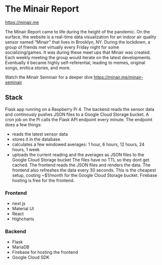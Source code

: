 # The Minair Report

https://minair.me 

The Minair Report came to life during the height of the pandemic.
On the surface, the website is a real-time data visualization for an indoor air
quality sensor named “Minair” that lives in Brooklyn, NY. During the lockdown, a
group of friends met virtually every Friday night for some socializing/games.
It was during these meet ups that Minair was created. Each weekly meeting the
group would iterate on the latest developments. Eventually it became highly
self-referential, leading to memes, original songs, erotica stories, and more.

Watch the Minair Seminair for a deeper dive
https://minair.me/minair-seminair


## Stack
Flask app running on a Raspberry Pi 4. The backend reads the sensor data and continously pushes JSON files to a Google Cloud Storage bucket. A cron job on the Pi calls the Flask API endpoint every minute. The endpoint does a few things:
* reads the latest sensor data
* stores it in the database
* calculates a few windowed averages: 1 hour, 6 hours, 12 hours, 24 hours, 1 week
* uploads the current reading and the averages as JSON files to the Google Cloud Storage bucket 
The files have no TTL so they dont get cached. 
The frontend reads the JSON files and renders the data. The frontend also refreshes the data every 30 seconds.
This is the cheapest setup, costing ~$1/month for the Google Cloud Storage bucket.
Firebase hosting is free for the frontend.

### Frontend
* next.js
* Material UI
* React
* Highcharts


### Backend
* Flask
* MariaDB
* Firebase for hosting the frontend
* Google Cloud SDK
